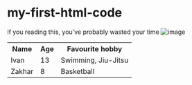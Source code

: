 # my-first-html-code
if you reading this, you've probably wasted your time
![image](https://github.com/user-attachments/assets/ade45a20-143c-4b44-8922-2d0c0d2d3ed2)
<table>
  <tr>
<th>Name</th>
<th>Age</th>
<th>Favourite hobby</th>
</tr>
<tr>
    <td>Ivan</td>
<td>13</td>
<td>Swimming, Jiu-Jitsu</td>
</tr>
<tr>
    <td>Zakhar</td>
    <td>8</td>
    <td>Basketball</td>
    </tr>
</table>




